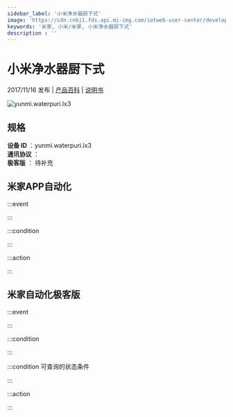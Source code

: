 ```yaml
---
sidebar_label: '小米净水器厨下式'
image: 'https://cdn.cnbj1.fds.api.mi-img.com/iotweb-user-center/developer_16790475114854AXdaMAX.png?GalaxyAccessKeyId=AKVGLQWBOVIRQ3XLEW&Expires=9223372036854775807&Signature=Y+vmaCUgDUJwDawBe/rcUHUhTfY='
keywords: '米家, 小米/米家, 小米净水器厨下式'
description : ''
---
```

# 小米净水器厨下式

2017/11/16 发布 | [产品百科](https://home.mi.com/webapp/content/baike/product/index.html?model=yunmi.waterpuri.lx3/) | [说明书](https://home.mi.com/views/introduction.html?model=yunmi.waterpuri.lx3&region=cn)

![yunmi.waterpuri.lx3](https://cdn.cnbj1.fds.api.mi-img.com/iotweb-user-center/developer_16790475114854AXdaMAX.png?GalaxyAccessKeyId=AKVGLQWBOVIRQ3XLEW&Expires=9223372036854775807&Signature=Y+vmaCUgDUJwDawBe/rcUHUhTfY=)

## 规格  
> 
**设备 ID** ：yunmi.waterpuri.lx3  
**通讯协议** ：  
**极客版**  ： 待补充 


## 米家APP自动化  

:::event  

:::

:::condition  

:::

:::action   

:::

## 米家自动化极客版  

:::event  

:::

:::condition  

:::

:::condition 可查询的状态条件  

:::

:::action  

:::

        
